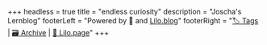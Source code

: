 +++
headless = true
title = "endless curiosity"
description = "Joscha's Lernblog"
footerLeft = "Powered by 💛 and [Lilo.blog](https://www.lilo.blog)"
footerRight = "[🏷️ Tags](/tags/) | [🗃️ Archive](/posts/) | [📣 Lilo.page](https://www.lilo.page)"
+++
